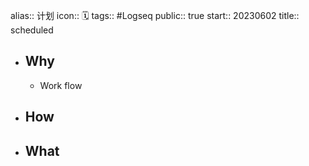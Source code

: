 alias:: 计划
icon:: 🗓️
tags:: #Logseq 
public:: true
start:: 20230602
title:: scheduled

- ## Why
  - Work flow
- ## How
- ## What